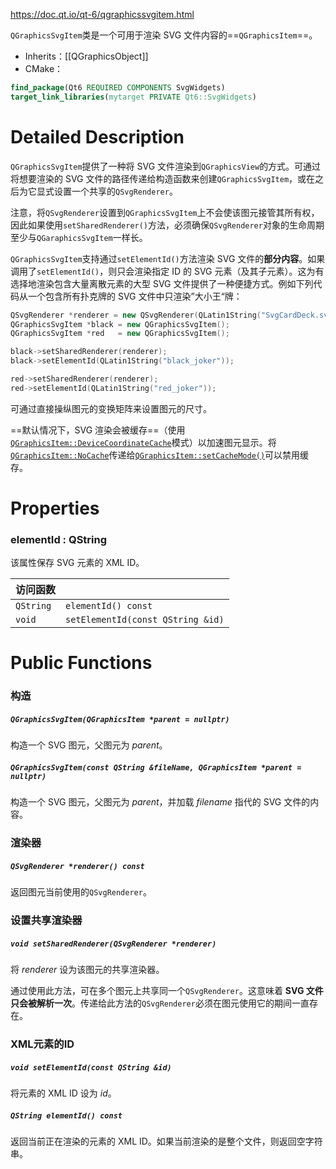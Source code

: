 https://doc.qt.io/qt-6/qgraphicssvgitem.html

`QGraphicsSvgItem`类是一个可用于渲染 SVG 文件内容的==`QGraphicsItem`==。

- Inherits：[[QGraphicsObject]]
- CMake：
```cmake
find_package(Qt6 REQUIRED COMPONENTS SvgWidgets)
target_link_libraries(mytarget PRIVATE Qt6::SvgWidgets)
```

# Detailed Description

`QGraphicsSvgItem`提供了一种将 SVG 文件渲染到`QGraphicsView`的方式。可通过将想要渲染的 SVG 文件的路径传递给构造函数来创建`QGraphicsSvgItem`，或在之后为它显式设置一个共享的`QSvgRenderer`。

注意，将`QSvgRenderer`设置到`QGraphicsSvgItem`上不会使该图元接管其所有权，因此如果使用`setSharedRenderer()`方法，必须确保`QSvgRenderer`对象的生命周期至少与`QGaraphicsSvgItem`一样长。

`QGraphicsSvgItem`支持通过`setElementId()`方法渲染 SVG 文件的**部分内容**。如果调用了`setElementId()`，则只会渲染指定 ID 的 SVG 元素（及其子元素）。这为有选择地渲染包含大量离散元素的大型 SVG 文件提供了一种便捷方式。例如下列代码从一个包含所有扑克牌的 SVG 文件中只渲染”大小王“牌：

```cpp
QSvgRenderer *renderer = new QSvgRenderer(QLatin1String("SvgCardDeck.svg"));
QGraphicsSvgItem *black = new QGraphicsSvgItem();
QGraphicsSvgItem *red   = new QGraphicsSvgItem();

black->setSharedRenderer(renderer);
black->setElementId(QLatin1String("black_joker"));

red->setSharedRenderer(renderer);
red->setElementId(QLatin1String("red_joker"));
```

可通过直接操纵图元的变换矩阵来设置图元的尺寸。

==默认情况下，SVG 渲染会被缓存==（使用[`QGraphicsItem::DeviceCoordinateCache`](https://doc.qt.io/qt-6/qgraphicsitem.html#CacheMode-enum)模式）以加速图元显示。将[`QGraphicsItem::NoCache`](https://doc.qt.io/qt-6/qgraphicsitem.html#CacheMode-enum)传递给[`QGraphicsItem::setCacheMode()`](https://doc.qt.io/qt-6/qgraphicsitem.html#setCacheMode)可以禁用缓存。

# Properties

### elementId : QString

该属性保存 SVG 元素的 XML ID。

| 访问函数      |                                   |
| --------- | --------------------------------- |
| `QString` | `elementId() const`               |
| `void`    | `setElementId(const QString &id)` |

# Public Functions

### 构造

##### `QGraphicsSvgItem(QGraphicsItem *parent = nullptr)`

构造一个 SVG 图元，父图元为 *parent*。

##### `QGraphicsSvgItem(const QString &fileName, QGraphicsItem *parent = nullptr)`

构造一个 SVG 图元，父图元为 *parent*，并加载 *filename* 指代的 SVG 文件的内容。

### 渲染器

##### `QSvgRenderer *renderer() const`

返回图元当前使用的`QSvgRenderer`。

### 设置共享渲染器

##### `void setSharedRenderer(QSvgRenderer *renderer)`

将 *renderer* 设为该图元的共享渲染器。

通过使用此方法，可在多个图元上共享同一个`QSvgRenderer`。这意味着 **SVG 文件只会被解析一次**。传递给此方法的`QSvgRenderer`必须在图元使用它的期间一直存在。

### XML元素的ID

##### `void setElementId(const QString &id)`

将元素的 XML ID 设为 *id*。

##### `QString elementId() const`

返回当前正在渲染的元素的 XML ID。如果当前渲染的是整个文件，则返回空字符串。

